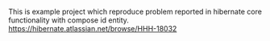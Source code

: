 This is example project which reproduce problem reported in hibernate core functionality with compose id entity.
https://hibernate.atlassian.net/browse/HHH-18032
